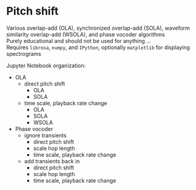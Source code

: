 # Pitch shift
Various overlap-add (OLA), synchronized overlap-add (SOLA), waveform similarity overlap-add (WSOLA), and phase vocoder algorithms  
Purely educational and should not be used for anything ...  
Requires `librosa`, `numpy`, and `IPython`, optionally `matplotlib` for displaying spectrograms

Jupyter Notebook organization:
* OLA
  * direct pitch shift
    * OLA
    * SOLA
  * time scale, playback rate change
    * OLA
    * SOLA
    * WSOLA
* Phase vocoder
  * ignore transients
    * direct pitch shift
    * scale hop length
    * time scale, playback rate change
  * add transients back in
    * direct pitch shift
    * scale hop length
    * time scale, playback rate change
